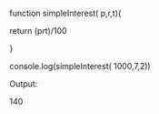 function simpleInterest( p,r,t){

   return (p*r*t)/100
   
}


console.log(simpleInterest( 1000,7,2))

Output:

140
